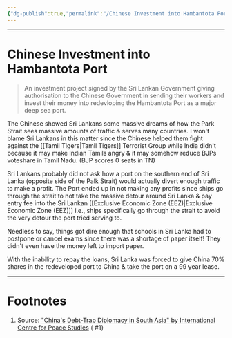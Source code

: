 ```yaml
---
{"dg-publish":true,"permalink":"/Chinese Investment into Hambantota Port/","tags":["Academics","politics"]}
---
```



---
# Chinese Investment into Hambantota Port
> An investment project signed by the Sri Lankan Government giving authorisation to the Chinese Government in sending their workers and invest their money into redevloping the Hambantota Port as a major deep sea port.

The Chinese showed Sri Lankans some massive dreams of how the Park Strait sees massive amounts of traffic & serves many countries. I won't blame Sri Lankans in this matter since the Chinese helped them fight against the [[Tamil Tigers\|Tamil Tigers]] Terrorist Group while India didn't because it may make Indian Tamils angry & it may somehow reduce BJPs voteshare in Tamil Nadu. 
(BJP scores 0 seats in TN)

Sri Lankans probably did not ask how a port on the southern end of Sri Lanka (opposite side of the Palk Strait) would actually divert enough traffic to make a profit. The Port ended up in not making any profits since ships go through the strait to not take the massive detour around Sri Lanka & pay entry fee into the Sri Lankan [[Exclusive Economic Zone (EEZ)\|Exclusive Economic Zone (EEZ)]] i.e., ships specifically go through the strait to avoid the very detour the port tried serving to. 

Needless to say, things got dire enough that schools in Sri Lanka had to postpone or cancel exams since there was a shortage of paper itself! They didn't even have the money left to import paper.

With the inability to repay the loans, Sri Lanka was forced to give China 70% shares in the redeveloped port to China & take the port on a 99 year lease.

---
# Footnotes
1. Source: ["China's Debt-Trap Diplomacy in South Asia" by International Centre for Peace Studies](https://www.icpsnet.org/comments/China-Debt-Trap-Diplomacy-in-South-Asia?authuser=3)
{ #1}
